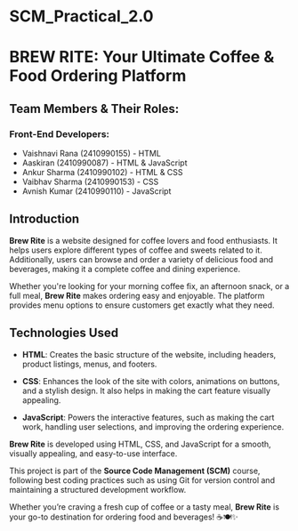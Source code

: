 # SCM_Practical_2.0
# BREW RITE: Your Ultimate Coffee & Food Ordering Platform

## Team Members & Their Roles:

### Front-End Developers:
- Vaishnavi Rana (2410990155) - HTML
- Aaskiran (2410990087) - HTML & JavaScript
- Ankur Sharma (2410990102) - HTML & CSS
- Vaibhav Sharma (2410990153) - CSS
- Avnish Kumar (2410990110) - JavaScript

## Introduction

**Brew Rite** is a website designed for coffee lovers and food enthusiasts. It helps users explore different types of coffee and sweets related to it. Additionally, users can browse and order a variety of delicious food and beverages, making it a complete coffee and dining experience.

Whether you're looking for your morning coffee fix, an afternoon snack, or a full meal, **Brew Rite** makes ordering easy and enjoyable. The platform provides menu options to ensure customers get exactly what they need.

## Technologies Used

- **HTML**: Creates the basic structure of the website, including headers, product listings, menus, and footers.

- **CSS**: Enhances the look of the site with colors, animations on buttons, and a stylish design. It also helps in making the cart feature visually appealing.

- **JavaScript**: Powers the interactive features, such as making the cart work, handling user selections, and improving the ordering experience.

**Brew Rite** is developed using HTML, CSS, and JavaScript for a smooth, visually appealing, and easy-to-use interface. 

This project is part of the **Source Code Management (SCM)** course, following best coding practices such as using Git for version control and maintaining a structured development workflow.

Whether you’re craving a fresh cup of coffee or a tasty meal, **Brew Rite** is your go-to destination for ordering food and beverages! ☕🍽️✨
